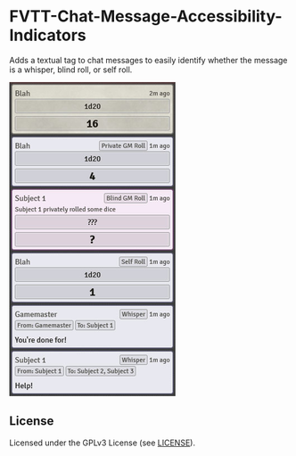 # FVTT-Chat-Message-Accessibility-Indicators

Adds a textual tag to chat messages to easily identify whether the message is a whisper, blind roll, or self roll.

![Preview of chat](preview.jpg)

## License

Licensed under the GPLv3 License (see [LICENSE](LICENSE)).

